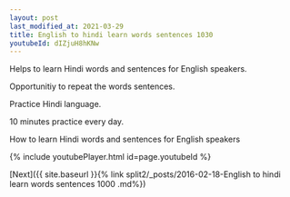 ```yaml
---
layout: post
last_modified_at: 2021-03-29
title: English to hindi learn words sentences 1030 
youtubeId: dIZjuH8hKNw
---
```

 
 
Helps to learn Hindi words and sentences for English speakers.

Opportunitiy to repeat the words sentences. 

Practice Hindi language. 
 
10 minutes practice every day. 
 
How to learn Hindi words and sentences for English speakers 
 
{% include youtubePlayer.html id=page.youtubeId %}
 
 
[Next]({{ site.baseurl }}{% link  split2/_posts/2016-02-18-English to hindi learn words sentences 1000 .md%})
 
